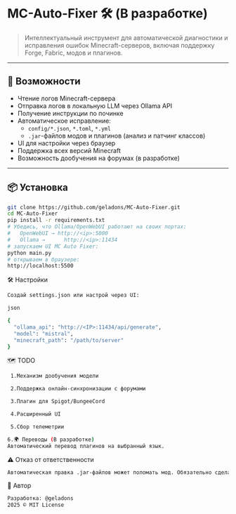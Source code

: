 ﻿# MC-Auto-Fixer 🛠️ (В разработке)

> Интеллектуальный инструмент для автоматической диагностики и исправления ошибок Minecraft-серверов, включая поддержку Forge, Fabric, модов и плагинов.

---

## 🚀 Возможности

- Чтение логов Minecraft-сервера
- Отправка логов в локальную LLM через Ollama API
- Получение инструкции по починке
- Автоматическое исправление:
  - `config/*.json`, `*.toml`, `*.yml`
  - `.jar`-файлов модов и плагинов (анализ и патчинг классов)
- UI для настройки через браузер
- Поддержка всех версий Minecraft
- Возможность дообучения на форумах (в разработке)

---

## 📦 Установка

```bash
git clone https://github.com/geladons/MC-Auto-Fixer.git
cd MC-Auto-Fixer
pip install -r requirements.txt
# Убедись, что Ollama/OpenWebUI работают на своих портах:
#   OpenWebUI → http://<ip>:5000
#   Ollama →      http://<ip>:11434
# запускаем UI MC Auto Fixer:
python main.py
# открываем в браузере:
http://localhost:5500
```
🛠 Настройки
```bash
Создай settings.json или настрой через UI:

json

{
  "ollama_api": "http://<IP>:11434/api/generate",
  "model": "mistral",
  "minecraft_path": "/path/to/server"
}
```
🗺 TODO
```bash
 1.Механизм дообучения модели

 2.Поддержка онлайн-синхронизации с форумами

 3.Плагин для Spigot/BungeeCord

 4.Расширенный UI

 5.Сбор телеметрии

6.🌍 Переводы (В разработке)
Автоматический перевод плагинов на выбранный язык.
```
⚠️ Отказ от ответственности
```bash
Автоматическая правка .jar-файлов может поломать мод. Обязательно сделай бекап, преимущественно используйте на тестовых серверах.
```
🧠 Автор
```bash
Разработка: @geladons
2025 © MIT License
```
